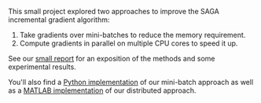 This small project explored two approaches to improve the SAGA incremental
gradient algorithm:

1. Take gradients over mini-batches to reduce the memory requirement.
2. Compute gradients in parallel on multiple CPU cores to speed it up.

See our [small report](report.pdf) for an exposition of the methods and some
experimental results.

You'll also find a [Python implementation](./mini_batch) of our mini-batch
approach as well as a [MATLAB implementation](./distributed) of our distributed
approach.
